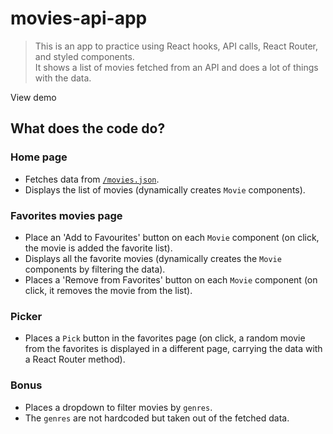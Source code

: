 # movies-api-app
> This is an app to practice using React hooks, API calls, React Router, and styled components.\
It shows a list of movies fetched from an API and does a lot of things with the data.

View demo

## What does the code do?
### Home page
- Fetches data from [`/movies.json`](https://raw.githubusercontent.com/wildcodeschoolparis/datas/master/movies.json).
- Displays the list of movies (dynamically creates `Movie` components).

### Favorites movies page
- Place an 'Add to Favourites' button on each `Movie` component (on click, the movie is added the favorite list).
- Displays all the favorite movies (dynamically creates the `Movie` components by filtering the data).
- Places a 'Remove from Favorites' button on each `Movie` component (on click, it removes the movie from the list).

### Picker
- Places a `Pick` button in the favorites page (on click, a random movie from the favorites is displayed in a different page, carrying the data with a React Router method).

### Bonus 
- Places a dropdown to filter movies by `genres`.
- The `genres` are not hardcoded but taken out of the fetched data.
 
